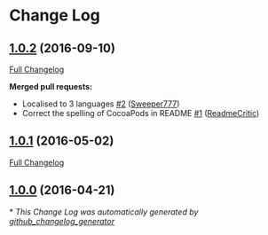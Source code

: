 # Change Log

## [1.0.2](https://github.com/Adorkable/SettingsAppAccessiOS/tree/1.0.2) (2016-09-10)
[Full Changelog](https://github.com/Adorkable/SettingsAppAccessiOS/compare/1.0.1...1.0.2)

**Merged pull requests:**

- Localised to 3 languages [\#2](https://github.com/Adorkable/SettingsAppAccessiOS/pull/2) ([Sweeper777](https://github.com/Sweeper777))
- Correct the spelling of CocoaPods in README [\#1](https://github.com/Adorkable/SettingsAppAccessiOS/pull/1) ([ReadmeCritic](https://github.com/ReadmeCritic))

## [1.0.1](https://github.com/Adorkable/SettingsAppAccessiOS/tree/1.0.1) (2016-05-02)
[Full Changelog](https://github.com/Adorkable/SettingsAppAccessiOS/compare/1.0.0...1.0.1)

## [1.0.0](https://github.com/Adorkable/SettingsAppAccessiOS/tree/1.0.0) (2016-04-21)


\* *This Change Log was automatically generated by [github_changelog_generator](https://github.com/skywinder/Github-Changelog-Generator)*